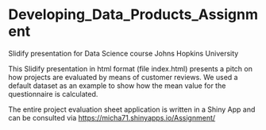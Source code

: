 # Developing_Data_Products_Assignment
Slidify presentation for Data Science course Johns Hopkins University

This Slidify presentation in html format (file index.html) presents a pitch on how projects are evaluated by means of customer reviews. 
We used a default dataset as an example to show how the mean value for the questionnaire is calculated. 

The entire project evaluation sheet application is written in a Shiny App 
and can be consulted via https://micha71.shinyapps.io/Assignment/
